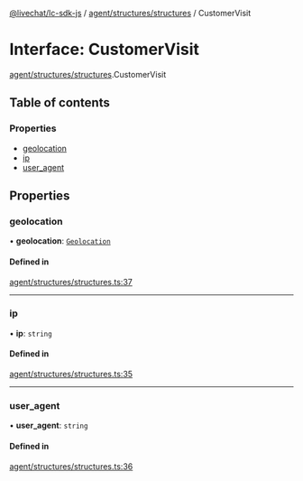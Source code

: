 [@livechat/lc-sdk-js](../README.md) / [agent/structures/structures](../modules/agent_structures_structures.md) / CustomerVisit

# Interface: CustomerVisit

[agent/structures/structures](../modules/agent_structures_structures.md).CustomerVisit

## Table of contents

### Properties

- [geolocation](agent_structures_structures.CustomerVisit.md#geolocation)
- [ip](agent_structures_structures.CustomerVisit.md#ip)
- [user\_agent](agent_structures_structures.CustomerVisit.md#user_agent)

## Properties

### geolocation

• **geolocation**: [`Geolocation`](agent_structures_structures.Geolocation.md)

#### Defined in

[agent/structures/structures.ts:37](https://github.com/livechat/lc-sdk-js/blob/a63b0a6/src/agent/structures/structures.ts#L37)

___

### ip

• **ip**: `string`

#### Defined in

[agent/structures/structures.ts:35](https://github.com/livechat/lc-sdk-js/blob/a63b0a6/src/agent/structures/structures.ts#L35)

___

### user\_agent

• **user\_agent**: `string`

#### Defined in

[agent/structures/structures.ts:36](https://github.com/livechat/lc-sdk-js/blob/a63b0a6/src/agent/structures/structures.ts#L36)

